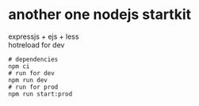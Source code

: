 # another one nodejs startkit
expressjs + ejs + less   
hotreload for dev
``` shell
# dependencies
npm ci
# run for dev
npm run dev
# run for prod
npm run start:prod
```